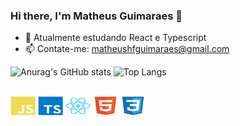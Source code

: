 ### Hi there, I'm Matheus Guimaraes 👋

- 🌱 Atualmente estudando React e Typescript
- 📫 Contate-me: matheushfguimaraes@gmail.com

![Anurag's GitHub stats](https://github-readme-stats.vercel.app/api?username=mathguimaraes9&show_icons=true&theme=radical)
![Top Langs](https://github-readme-stats.vercel.app/api/top-langs/?username=mathguimaraes9&hide_progress=true&theme=radical)

<div style="display: inline_block"><br>
  <img align="center" alt="Math-Js" height="30" width="40" src="https://raw.githubusercontent.com/devicons/devicon/master/icons/javascript/javascript-plain.svg">
  <img align="center" alt="Math-Ts" height="30" width="40" src="https://raw.githubusercontent.com/devicons/devicon/master/icons/typescript/typescript-plain.svg">
  <img align="center" alt="Math-React" height="30" width="40" src="https://raw.githubusercontent.com/devicons/devicon/master/icons/react/react-original.svg">
  <img align="center" alt="Math-HTML" height="30" width="40" src="https://raw.githubusercontent.com/devicons/devicon/master/icons/html5/html5-original.svg">
  <img align="center" alt="Math-CSS" height="30" width="40" src="https://raw.githubusercontent.com/devicons/devicon/master/icons/css3/css3-original.svg">
</div>
